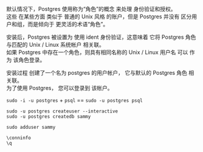 
默认情况下，Postgres 使用称为“角色”的概念 来处理 身份验证和授权。  
这些 在某些方面 类似于 普通的 Unix 风格 的账户，但是 Postgres 并没有 区分用户和组，而是倾向于 更灵活的术语“角色”。

安装后，Postgres 被设置为 使用 ident 身份验证，这意味着 它将 Postgres 角色 
与匹配的 Unix / Linux 系统帐户 相关联。  
如果 Postgres 中存在一个角色，则具有相同名称的 Unix / Linux 用户名 可以 作为 该角色登录。

安装过程 创建了一个名为 postgres 的用户帐户， 它与默认的 Postgres 角色 相关联。  
为了使用 Postgres， 您可以登录到 该帐户。



`sudo -i -u postgres`  +  `psql`    ==    `sudo -u postgres psql`  



`sudo -u postgres createuser --interactive`  
`sudo -u postgres createdb sammy`  


`sudo adduser sammy`   



`\conninfo`   
`\q`  